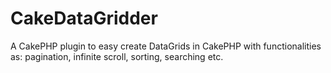 CakeDataGridder
===============

A CakePHP plugin to easy create DataGrids in CakePHP with functionalities as: pagination, infinite scroll, sorting, searching etc.
